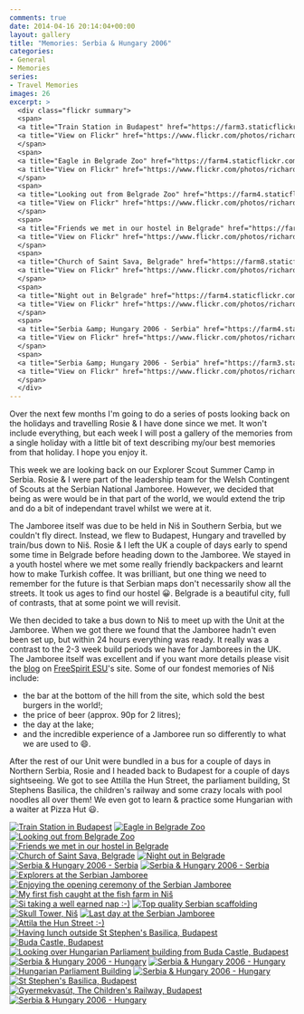 ```yaml
---
comments: true
date: 2014-04-16 20:14:04+00:00
layout: gallery
title: "Memories: Serbia & Hungary 2006"
categories:
- General
- Memories
series: 
- Travel Memories
images: 26
excerpt: >
  <div class="flickr summary">
  <span>
  <a title="Train Station in Budapest" href="https://farm3.staticflickr.com/2932/13805433943_28848300f1_b.jpg" class="image cboxElement" rel="gallery0"><img src="https://farm3.staticflickr.com/2932/13805433943_28848300f1_q.jpg" alt="Train Station in Budapest"></a>
  <a title="View on Flickr" href="https://www.flickr.com/photos/richard-perry/13805433943/" class="flickrlink"> </a>
  </span>
  <span>
  <a title="Eagle in Belgrade Zoo" href="https://farm4.staticflickr.com/3803/13805441393_100d0959d4_b.jpg" class="image cboxElement" rel="gallery0"><img src="https://farm4.staticflickr.com/3803/13805441393_100d0959d4_q.jpg" alt="Eagle in Belgrade Zoo"></a>
  <a title="View on Flickr" href="https://www.flickr.com/photos/richard-perry/13805441393/" class="flickrlink"> </a>
  </span>
  <span>
  <a title="Looking out from Belgrade Zoo" href="https://farm4.staticflickr.com/3725/13805425175_c6b08c44b2_b.jpg" class="image cboxElement" rel="gallery0"><img src="https://farm4.staticflickr.com/3725/13805425175_c6b08c44b2_q.jpg" alt="Looking out from Belgrade Zoo"></a>
  <a title="View on Flickr" href="https://www.flickr.com/photos/richard-perry/13805425175/" class="flickrlink"> </a>
  </span>
  <span>
  <a title="Friends we met in our hostel in Belgrade" href="https://farm3.staticflickr.com/2810/13805777864_88f8c36723_b.jpg" class="image cboxElement" rel="gallery0"><img src="https://farm3.staticflickr.com/2810/13805777864_88f8c36723_q.jpg" alt="Friends we met in our hostel in Belgrade"></a>
  <a title="View on Flickr" href="https://www.flickr.com/photos/richard-perry/13805777864/" class="flickrlink"> </a>
  </span>
  <span>
  <a title="Church of Saint Sava, Belgrade" href="https://farm8.staticflickr.com/7389/13805440025_66e0f8043d_b.jpg" class="image cboxElement" rel="gallery0"><img src="https://farm8.staticflickr.com/7389/13805440025_66e0f8043d_q.jpg" alt="Church of Saint Sava, Belgrade"></a>
  <a title="View on Flickr" href="https://www.flickr.com/photos/richard-perry/13805440025/" class="flickrlink"> </a>
  </span>
  <span>
  <a title="Night out in Belgrade" href="https://farm4.staticflickr.com/3818/13805468613_457d0aa307_b.jpg" class="image cboxElement" rel="gallery0"><img src="https://farm4.staticflickr.com/3818/13805468613_457d0aa307_q.jpg" alt="Night out in Belgrade"></a>
  <a title="View on Flickr" href="https://www.flickr.com/photos/richard-perry/13805468613/" class="flickrlink"> </a>
  </span>
  <span>
  <a title="Serbia &amp; Hungary 2006 - Serbia" href="https://farm4.staticflickr.com/3698/13805800144_12029af158_b.jpg" class="image cboxElement" rel="gallery0"><img src="https://farm4.staticflickr.com/3698/13805800144_12029af158_q.jpg" alt="Serbia &amp; Hungary 2006 - Serbia"></a>
  <a title="View on Flickr" href="https://www.flickr.com/photos/richard-perry/13805800144/" class="flickrlink"> </a>
  </span>
  <span>
  <a title="Serbia &amp; Hungary 2006 - Serbia" href="https://farm3.staticflickr.com/2936/13805487013_22888bbd1c_b.jpg" class="image cboxElement" rel="gallery0"><img src="https://farm3.staticflickr.com/2936/13805487013_22888bbd1c_q.jpg" alt="Serbia &amp; Hungary 2006 - Serbia"></a>
  <a title="View on Flickr" href="https://www.flickr.com/photos/richard-perry/13805487013/" class="flickrlink"> </a>
  </span>
  </div>
---
```


Over the next few months I'm going to do a series of posts looking back on the holidays and
travelling Rosie & I have done since we met. It won't include everything, but each week I will post
a gallery of the memories from a single holiday with a little bit of text describing my/our best
memories from that holiday. I hope you enjoy it.

This week we are looking back on our Explorer Scout Summer Camp in Serbia. Rosie & I were part of
the leadership team for the Welsh Contingent of Scouts at the Serbian National Jamboree. However,
we decided that being as were would be in that part of the world, we would extend the trip and do a
bit of independant travel whilst we were at it.

The Jamboree itself was due to be held in Niš in Southern Serbia, but we couldn't fly direct.
Instead, we flew to Budapest, Hungary and travelled by train/bus down to Niš. Rosie & I left the UK
a couple of days early to spend some time in Belgrade before heading down to the Jamboree. We stayed
in a youth hostel where we met some really friendly backpackers and learnt how to make Turkish
coffee. It was brilliant, but one thing we need to remember for the future is that Serbian maps
don't necessarily show all the streets. It took us ages to find our hostel :grinning:. Belgrade is
a beautiful city, full of contrasts, that at some point we will revisit.

We then decided to take a bus down to Niš to meet up with the Unit at the Jamboree. When we got
there we found that the Jamboree hadn't even been set up, but within 24 hours everything was ready.
It really was a contrast to the 2-3 week build periods we have for Jamborees in the UK. The Jamboree
itself was excellent and if you want more details please visit the [blog][sb] on
[FreeSpirit ESU][fs]'s site. Some of our fondest memories of Niš include:

* the bar at the bottom of the hill from the site, which sold the best burgers in the world!;
* the price of beer (approx. 90p for 2 litres);
* the day at the lake;
* and the incredible experience of a Jamboree run so differently to what we are used to :smile:.

After the rest of our Unit were bundled in a bus for a couple of days in Northern Serbia, Rosie and
I headed back to Budapest for a couple of days sightseeing. We got to see Attilla the Hun Street,
the parliament building, St Stephens Basilica, the children's railway and some crazy locals with
pool noodles all over them! We even got to learn & practice some Hungarian with a waiter at Pizza
Hut :smiley:.

<div class="flickr gallery">
<span>
<a title="Train Station in Budapest" href="https://farm3.staticflickr.com/2932/13805433943_28848300f1_b.jpg" class="image cboxElement" rel="gallery0"><img src="https://farm3.staticflickr.com/2932/13805433943_28848300f1_q.jpg" alt="Train Station in Budapest"></a>
<a title="View on Flickr" href="https://www.flickr.com/photos/richard-perry/13805433943/" class="flickrlink"> </a>
</span>
<span>
<a title="Eagle in Belgrade Zoo" href="https://farm4.staticflickr.com/3803/13805441393_100d0959d4_b.jpg" class="image cboxElement" rel="gallery0"><img src="https://farm4.staticflickr.com/3803/13805441393_100d0959d4_q.jpg" alt="Eagle in Belgrade Zoo"></a>
<a title="View on Flickr" href="https://www.flickr.com/photos/richard-perry/13805441393/" class="flickrlink"> </a>
</span>
<span>
<a title="Looking out from Belgrade Zoo" href="https://farm4.staticflickr.com/3725/13805425175_c6b08c44b2_b.jpg" class="image cboxElement" rel="gallery0"><img src="https://farm4.staticflickr.com/3725/13805425175_c6b08c44b2_q.jpg" alt="Looking out from Belgrade Zoo"></a>
<a title="View on Flickr" href="https://www.flickr.com/photos/richard-perry/13805425175/" class="flickrlink"> </a>
</span>
<span>
<a title="Friends we met in our hostel in Belgrade" href="https://farm3.staticflickr.com/2810/13805777864_88f8c36723_b.jpg" class="image cboxElement" rel="gallery0"><img src="https://farm3.staticflickr.com/2810/13805777864_88f8c36723_q.jpg" alt="Friends we met in our hostel in Belgrade"></a>
<a title="View on Flickr" href="https://www.flickr.com/photos/richard-perry/13805777864/" class="flickrlink"> </a>
</span>
<span>
<a title="Church of Saint Sava, Belgrade" href="https://farm8.staticflickr.com/7389/13805440025_66e0f8043d_b.jpg" class="image cboxElement" rel="gallery0"><img src="https://farm8.staticflickr.com/7389/13805440025_66e0f8043d_q.jpg" alt="Church of Saint Sava, Belgrade"></a>
<a title="View on Flickr" href="https://www.flickr.com/photos/richard-perry/13805440025/" class="flickrlink"> </a>
</span>
<span>
<a title="Night out in Belgrade" href="https://farm4.staticflickr.com/3818/13805468613_457d0aa307_b.jpg" class="image cboxElement" rel="gallery0"><img src="https://farm4.staticflickr.com/3818/13805468613_457d0aa307_q.jpg" alt="Night out in Belgrade"></a>
<a title="View on Flickr" href="https://www.flickr.com/photos/richard-perry/13805468613/" class="flickrlink"> </a>
</span>
<span>
<a title="Serbia &amp; Hungary 2006 - Serbia" href="https://farm4.staticflickr.com/3698/13805800144_12029af158_b.jpg" class="image cboxElement" rel="gallery0"><img src="https://farm4.staticflickr.com/3698/13805800144_12029af158_q.jpg" alt="Serbia &amp; Hungary 2006 - Serbia"></a>
<a title="View on Flickr" href="https://www.flickr.com/photos/richard-perry/13805800144/" class="flickrlink"> </a>
</span>
<span>
<a title="Serbia &amp; Hungary 2006 - Serbia" href="https://farm3.staticflickr.com/2936/13805487013_22888bbd1c_b.jpg" class="image cboxElement" rel="gallery0"><img src="https://farm3.staticflickr.com/2936/13805487013_22888bbd1c_q.jpg" alt="Serbia &amp; Hungary 2006 - Serbia"></a>
<a title="View on Flickr" href="https://www.flickr.com/photos/richard-perry/13805487013/" class="flickrlink"> </a>
</span>
<span>
<a title="Explorers at the Serbian Jamboree" href="https://farm8.staticflickr.com/7444/13805473525_9da4b51a5f_b.jpg" class="image cboxElement" rel="gallery0"><img src="https://farm8.staticflickr.com/7444/13805473525_9da4b51a5f_q.jpg" alt="Explorers at the Serbian Jamboree"></a>
<a title="View on Flickr" href="https://www.flickr.com/photos/richard-perry/13805473525/" class="flickrlink"> </a>
</span>
<span>
<a title="Enjoying the opening ceremony of the Serbian Jamboree" href="https://farm4.staticflickr.com/3771/13805503533_32508324bf_b.jpg" class="image cboxElement" rel="gallery0"><img src="https://farm4.staticflickr.com/3771/13805503533_32508324bf_q.jpg" alt="Enjoying the opening ceremony of the Serbian Jamboree"></a>
<a title="View on Flickr" href="https://www.flickr.com/photos/richard-perry/13805503533/" class="flickrlink"> </a>
</span>
<span>
<a title="My first fish caught at the fish farm in Niš" href="https://farm4.staticflickr.com/3726/13805489365_1281e44754_b.jpg" class="image cboxElement" rel="gallery0"><img src="https://farm4.staticflickr.com/3726/13805489365_1281e44754_q.jpg" alt="My first fish caught at the fish farm in Niš"></a>
<a title="View on Flickr" href="https://www.flickr.com/photos/richard-perry/13805489365/" class="flickrlink"> </a>
</span>
<span>
<a title="Si taking a well earned nap :-)" href="https://farm4.staticflickr.com/3680/13805496925_e4f5bf05d5_b.jpg" class="image cboxElement" rel="gallery0"><img src="https://farm4.staticflickr.com/3680/13805496925_e4f5bf05d5_q.jpg" alt="Si taking a well earned nap :-)"></a>
<a title="View on Flickr" href="https://www.flickr.com/photos/richard-perry/13805496925/" class="flickrlink"> </a>
</span>
<span>
<a title="Top quality Serbian scaffolding" href="https://farm3.staticflickr.com/2867/13805506085_745fd06662_b.jpg" class="image cboxElement" rel="gallery0"><img src="https://farm3.staticflickr.com/2867/13805506085_745fd06662_q.jpg" alt="Top quality Serbian scaffolding"></a>
<a title="View on Flickr" href="https://www.flickr.com/photos/richard-perry/13805506085/" class="flickrlink"> </a>
</span>
<span>
<a title="Skull Tower, Niš" href="https://farm4.staticflickr.com/3682/13805518795_1bba3f0ca5_b.jpg" class="image cboxElement" rel="gallery0"><img src="https://farm4.staticflickr.com/3682/13805518795_1bba3f0ca5_q.jpg" alt="Skull Tower, Niš"></a>
<a title="View on Flickr" href="https://www.flickr.com/photos/richard-perry/13805518795/" class="flickrlink"> </a>
</span>
<span>
<a title="Last day at the Serbian Jamboree" href="https://farm6.staticflickr.com/5568/13805529755_e0662844a3_b.jpg" class="image cboxElement" rel="gallery0"><img src="https://farm6.staticflickr.com/5568/13805529755_e0662844a3_q.jpg" alt="Last day at the Serbian Jamboree"></a>
<a title="View on Flickr" href="https://www.flickr.com/photos/richard-perry/13805529755/" class="flickrlink"> </a>
</span>
<span>
<a title="Attila the Hun Street :-)" href="https://farm8.staticflickr.com/7167/13805562383_b78990006a_b.jpg" class="image cboxElement" rel="gallery0"><img src="https://farm8.staticflickr.com/7167/13805562383_b78990006a_q.jpg" alt="Attila the Hun Street :-)"></a>
<a title="View on Flickr" href="https://www.flickr.com/photos/richard-perry/13805562383/" class="flickrlink"> </a>
</span>
<span>
<a title="Having lunch outside St Stephen's Basilica, Budapest" href="https://farm3.staticflickr.com/2826/13805575123_6e013fb378_b.jpg" class="image cboxElement" rel="gallery0"><img src="https://farm3.staticflickr.com/2826/13805575123_6e013fb378_q.jpg" alt="Having lunch outside St Stephen's Basilica, Budapest"></a>
<a title="View on Flickr" href="https://www.flickr.com/photos/richard-perry/13805575123/" class="flickrlink"> </a>
</span>
<span>
<a title="Buda Castle, Budapest" href="https://farm3.staticflickr.com/2822/13805560225_23bc724cc7_b.jpg" class="image cboxElement" rel="gallery0"><img src="https://farm3.staticflickr.com/2822/13805560225_23bc724cc7_q.jpg" alt="Buda Castle, Budapest"></a>
<a title="View on Flickr" href="https://www.flickr.com/photos/richard-perry/13805560225/" class="flickrlink"> </a>
</span>
<span>
<a title="Looking over Hungarian Parliament building from Buda Castle, Budapest" href="https://farm8.staticflickr.com/7144/13805594383_fb05cb0ea8_b.jpg" class="image cboxElement" rel="gallery0"><img src="https://farm8.staticflickr.com/7144/13805594383_fb05cb0ea8_q.jpg" alt="Looking over Hungarian Parliament building from Buda Castle, Budapest"></a>
<a title="View on Flickr" href="https://www.flickr.com/photos/richard-perry/13805594383/" class="flickrlink"> </a>
</span>
<span>
<a title="Serbia &amp; Hungary 2006 - Hungary" href="https://farm8.staticflickr.com/7013/13805606713_766dc1679e_b.jpg" class="image cboxElement" rel="gallery0"><img src="https://farm8.staticflickr.com/7013/13805606713_766dc1679e_q.jpg" alt="Serbia &amp; Hungary 2006 - Hungary"></a>
<a title="View on Flickr" href="https://www.flickr.com/photos/richard-perry/13805606713/" class="flickrlink"> </a>
</span>
<span>
<a title="Serbia &amp; Hungary 2006 - Hungary" href="https://farm4.staticflickr.com/3750/13805593735_559f5528c7_b.jpg" class="image cboxElement" rel="gallery0"><img src="https://farm4.staticflickr.com/3750/13805593735_559f5528c7_q.jpg" alt="Serbia &amp; Hungary 2006 - Hungary"></a>
<a title="View on Flickr" href="https://www.flickr.com/photos/richard-perry/13805593735/" class="flickrlink"> </a>
</span>
<span>
<a title="Hungarian Parliament Building" href="https://farm4.staticflickr.com/3799/13805946434_b1b7960b52_b.jpg" class="image cboxElement" rel="gallery0"><img src="https://farm4.staticflickr.com/3799/13805946434_b1b7960b52_q.jpg" alt="Hungarian Parliament Building"></a>
<a title="View on Flickr" href="https://www.flickr.com/photos/richard-perry/13805946434/" class="flickrlink"> </a>
</span>
<span>
<a title="Serbia &amp; Hungary 2006 - Hungary" href="https://farm6.staticflickr.com/5538/13805639943_1fc65fe4aa_b.jpg" class="image cboxElement" rel="gallery0"><img src="https://farm6.staticflickr.com/5538/13805639943_1fc65fe4aa_q.jpg" alt="Serbia &amp; Hungary 2006 - Hungary"></a>
<a title="View on Flickr" href="https://www.flickr.com/photos/richard-perry/13805639943/" class="flickrlink"> </a>
</span>
<span>
<a title="St Stephen's Basilica, Budapest" href="https://farm3.staticflickr.com/2865/13805626395_48eb1be555_b.jpg" class="image cboxElement" rel="gallery0"><img src="https://farm3.staticflickr.com/2865/13805626395_48eb1be555_q.jpg" alt="St Stephen's Basilica, Budapest"></a>
<a title="View on Flickr" href="https://www.flickr.com/photos/richard-perry/13805626395/" class="flickrlink"> </a>
</span>
<span>
<a title="Gyermekvasút, The Children's Railway, Budapest" href="https://farm3.staticflickr.com/2850/13805981704_fdbd327034_b.jpg" class="image cboxElement" rel="gallery0"><img src="https://farm3.staticflickr.com/2850/13805981704_fdbd327034_q.jpg" alt="Gyermekvasút, The Children's Railway, Budapest"></a>
<a title="View on Flickr" href="https://www.flickr.com/photos/richard-perry/13805981704/" class="flickrlink"> </a>
</span>
<span>
<a title="Serbia &amp; Hungary 2006 - Hungary" href="https://farm4.staticflickr.com/3671/13805991254_ef584040a0_b.jpg" class="image cboxElement" rel="gallery0"><img src="https://farm4.staticflickr.com/3671/13805991254_ef584040a0_q.jpg" alt="Serbia &amp; Hungary 2006 - Hungary"></a>
<a title="View on Flickr" href="https://www.flickr.com/photos/richard-perry/13805991254/" class="flickrlink"> </a>
</span>
</div>

[sb]: //freespiritesu.org.uk/campdiaries/serbia06/ "Serbia 2006"
[fs]: //freespiritesu.org.uk/ "FreeSpirit ESU"
